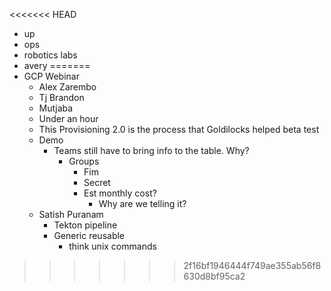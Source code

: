 <<<<<<< HEAD
- up
- ops
- robotics labs
- avery
=======
- GCP Webinar
	- Alex Zarembo
	- Tj Brandon
	- Mutjaba
	- Under an hour
	- This Provisioning 2.0 is the process that Goldilocks helped beta test
	- Demo
		- Teams still have to bring info to the table. Why?
			- Groups
				- Fim
				- Secret
				- Est monthly cost?
					- Why are we telling it?
	- Satish Puranam
		- Tekton pipeline
		- Generic reusable
			- think unix commands
>>>>>>> 2f16bf1946444f749ae355ab56f8630d8bf95ca2
